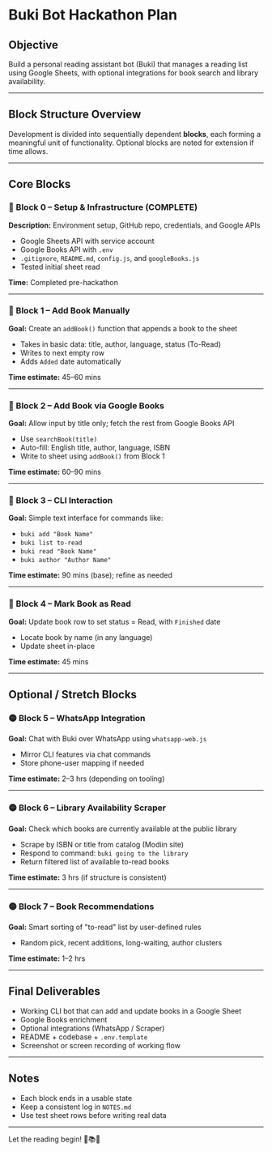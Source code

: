 # Buki Bot Hackathon Plan

## Objective

Build a personal reading assistant bot (Buki) that manages a reading list using Google Sheets, with optional integrations for book search and library availability.

---

## Block Structure Overview

Development is divided into sequentially dependent **blocks**, each forming a meaningful unit of functionality. Optional blocks are noted for extension if time allows.

---

## Core Blocks

### 🔹 Block 0 – Setup & Infrastructure (COMPLETE)

**Description:** Environment setup, GitHub repo, credentials, and Google APIs

* Google Sheets API with service account
* Google Books API with `.env`
* `.gitignore`, `README.md`, `config.js`, and `googleBooks.js`
* Tested initial sheet read

**Time:** Completed pre-hackathon

---

### 🔹 Block 1 – Add Book Manually

**Goal:** Create an `addBook()` function that appends a book to the sheet

* Takes in basic data: title, author, language, status (To-Read)
* Writes to next empty row
* Adds `Added` date automatically

**Time estimate:** 45–60 mins

---

### 🔹 Block 2 – Add Book via Google Books

**Goal:** Allow input by title only; fetch the rest from Google Books API

* Use `searchBook(title)`
* Auto-fill: English title, author, language, ISBN
* Write to sheet using `addBook()` from Block 1

**Time estimate:** 60–90 mins

---

### 🔹 Block 3 – CLI Interaction

**Goal:** Simple text interface for commands like:

* `buki add "Book Name"`
* `buki list to-read`
* `buki read "Book Name"`
* `buki author "Author Name"`

**Time estimate:** 90 mins (base); refine as needed

---

### 🔹 Block 4 – Mark Book as Read

**Goal:** Update book row to set status = Read, with `Finished` date

* Locate book by name (in any language)
* Update sheet in-place

**Time estimate:** 45 mins

---

## Optional / Stretch Blocks

### 🟡 Block 5 – WhatsApp Integration

**Goal:** Chat with Buki over WhatsApp using `whatsapp-web.js`

* Mirror CLI features via chat commands
* Store phone-user mapping if needed

**Time estimate:** 2–3 hrs (depending on tooling)

---

### 🟡 Block 6 – Library Availability Scraper

**Goal:** Check which books are currently available at the public library

* Scrape by ISBN or title from catalog (Modiin site)
* Respond to command: `buki going to the library`
* Return filtered list of available to-read books

**Time estimate:** 3 hrs (if structure is consistent)

---

### 🟡 Block 7 – Book Recommendations

**Goal:** Smart sorting of "to-read" list by user-defined rules

* Random pick, recent additions, long-waiting, author clusters

**Time estimate:** 1–2 hrs

---

## Final Deliverables

* Working CLI bot that can add and update books in a Google Sheet
* Google Books enrichment
* Optional integrations (WhatsApp / Scraper)
* README + codebase + `.env.template`
* Screenshot or screen recording of working flow

---

## Notes

* Each block ends in a usable state
* Keep a consistent log in `NOTES.md`
* Use test sheet rows before writing real data

---

Let the reading  begin! 🦉📚✨

